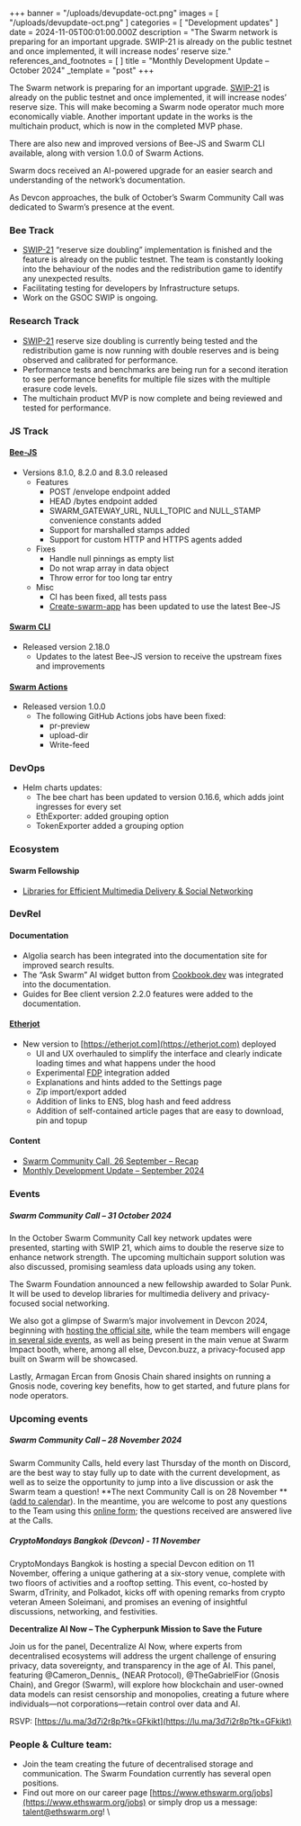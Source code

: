 +++
banner = "/uploads/devupdate-oct.png"
images = [ "/uploads/devupdate-oct.png" ]
categories = [ "Development updates" ]
date = 2024-11-05T00:01:00.000Z
description = "The Swarm network is preparing for an important upgrade. SWIP-21 is already on the public testnet and once implemented, it will increase nodes’ reserve size."
references_and_footnotes = [ ]
title = "Monthly Development Update – October 2024"
_template = "post"
+++


The Swarm network is preparing for an important upgrade. [SWIP-21](https://github.com/ethersphere/SWIPs/pull/56/files) is already on the public testnet and once implemented, it will increase nodes’ reserve size. This will make becoming a Swarm node operator much more economically viable. Another important update in the works is the multichain product, which is now in the completed MVP phase. 

There are also new and improved versions of Bee-JS and Swarm CLI available, along with version 1.0.0 of Swarm Actions.

Swarm docs received an AI-powered upgrade for an easier search and understanding of the network’s documentation.

As Devcon approaches, the bulk of October’s Swarm Community Call was dedicated to Swarm’s presence at the event. 


### Bee Track  
* [SWIP-21](https://github.com/ethersphere/SWIPs/pull/56/files) “reserve size doubling” implementation is finished and the feature is already on the public testnet. The team is constantly looking into the behaviour of the nodes and the redistribution game to identify any unexpected results. 
* Facilitating testing for developers by Infrastructure setups.
* Work on the GSOC SWIP is ongoing.


### Research Track 
* [SWIP-21](https://github.com/ethersphere/SWIPs/pull/56/files) reserve size doubling is currently being tested and the redistribution game is now running with double reserves and is being observed and calibrated for performance. 
* Performance tests and benchmarks are being run for a second iteration to see performance benefits for multiple file sizes with the multiple erasure code levels. 
* The multichain product MVP is now complete and being reviewed and tested for performance. 


### JS Track 

#### [Bee-JS](https://github.com/ethersphere/bee-js)
* Versions 8.1.0, 8.2.0 and 8.3.0 released
    * Features
        * POST /envelope endpoint added
        * HEAD /bytes endpoint added
        * SWARM_GATEWAY_URL, NULL_TOPIC and NULL_STAMP convenience constants added
        * Support for marshalled stamps added
        * Support for custom HTTP and HTTPS agents added
    * Fixes
        * Handle null pinnings as empty list
        * Do not wrap array in data object
        * Throw error for too long tar entry
    * Misc
        * CI has been fixed, all tests pass
        * [Create-swarm-app](https://www.npmjs.com/package/create-swarm-app) has been updated to use the latest Bee-JS


#### [Swarm CLI](https://github.com/ethersphere/swarm-cli)
* Released version 2.18.0
    * Updates to the latest Bee-JS version to receive the upstream fixes and improvements


#### [Swarm Actions](https://github.com/ethersphere/swarm-actions)
* Released version 1.0.0
    * The following GitHub Actions jobs have been fixed:
        * pr-preview
        * upload-dir
        * Write-feed


### DevOps 
* Helm charts updates:
    * The bee chart has been updated to version 0.16.6, which adds joint ingresses for every set
    * EthExporter: added grouping option
    * TokenExporter added a grouping option


### Ecosystem 

#### Swarm Fellowship
* [Libraries for Efficient Multimedia Delivery & Social Networking](https://www.ethswarm.org/fellowships/solarpunk)


### DevRel 

#### Documentation 
* Algolia search has been integrated into the documentation site for improved search results.
* The “Ask Swarm” AI widget button from [Cookbook.dev](https://www.cookbook.dev/) was integrated into the documentation.
* Guides for Bee client version 2.2.0 features were added to the documentation.


#### [Etherjot](https://github.com/Cafe137/etherjot.com)

* New version to [https://etherjot.com](https://etherjot.com) deployed
    * UI and UX overhauled to simplify the interface and clearly indicate loading times and what happens under the hood
    * Experimental [FDP](https://fdp.fairdatasociety.org/) integration added
    * Explanations and hints added to the Settings page
    * Zip import/export added
    * Addition of links to ENS, blog hash and feed address
    * Addition of self-contained article pages that are easy to download, pin and topup


#### Content 
* [Swarm Community Call, 26 September – Recap](https://blog.ethswarm.org/foundation/2024/swarm-community-call-26-september-recap/)
* [Monthly Development Update – September 2024](https://blog.ethswarm.org/foundation/2024/monthly-development-update-september-2024/)


### Events 
##### **Swarm Community Call – 31 October 2024**

In the October Swarm Community Call key network updates were presented, starting with SWIP 21, which aims to double the reserve size to enhance network strength. The upcoming multichain support solution was also discussed, promising seamless data uploads using any token. 

The Swarm Foundation announced a new fellowship awarded to Solar Punk. It will be used to develop libraries for multimedia delivery and privacy-focused social networking.

We also got a glimpse of Swarm’s major involvement in Devcon 2024, beginning with [hosting the official site](https://devcon.swarm.eth.limo/en/index.html), while the team members will engage [in several side events](https://lu.ma/swarmdevcon), as well as being present in the main venue at Swarm Impact booth, where, among all else, Devcon.buzz, a privacy-focused app built on Swarm will be showcased.

Lastly, Armagan Ercan from Gnosis Chain shared insights on running a Gnosis node, covering key benefits, how to get started, and future plans for node operators.


### Upcoming events
##### **Swarm Community Call – 28 November 2024**

Swarm Community Calls, held every last Thursday of the month on Discord, are the best way to stay fully up to date with the current development, as well as to seize the opportunity to jump into a live discussion or ask the Swarm team a question! **The next Community Call is on 28 November **([add to calendar](https://www.addevent.com/event/av23716815)). In the meantime, you are welcome to post any questions to the Team using this [online form](https://airtable.com/appNS3aNAw7rihPeg/shrBRyrMkXFsJvLS3); the questions received are answered live at the Calls. 


##### **CryptoMondays Bangkok (Devcon) - 11 November**

CryptoMondays Bangkok is hosting a special Devcon edition on 11 November, offering a unique gathering at a six-story venue, complete with two floors of activities and a rooftop setting. This event, co-hosted by Swarm, dTrinity, and Polkadot, kicks off with opening remarks from crypto veteran Ameen Soleimani, and promises an evening of insightful discussions, networking, and festivities.

**Decentralize AI Now – The Cypherpunk Mission to Save the Future**

Join us for the panel, Decentralize AI Now, where experts from decentralised ecosystems will address the urgent challenge of ensuring privacy, data sovereignty, and transparency in the age of AI. This panel, featuring @Cameron_Dennis_ (NEAR Protocol), @TheGabrielFior (Gnosis Chain), and Gregor (Swarm), will explore how blockchain and user-owned data models can resist censorship and monopolies, creating a future where individuals—not corporations—retain control over data and AI.

RSVP: [https://lu.ma/3d7i2r8p?tk=GFkikt](https://lu.ma/3d7i2r8p?tk=GFkikt)

### People & Culture team:
* Join the team creating the future of decentralised storage and communication. The Swarm Foundation currently has several open positions. 
* Find out more on our career page [https://www.ethswarm.org/jobs](https://www.ethswarm.org/jobs) or simply drop us a message: talent@ethswarm.org! \
